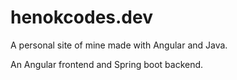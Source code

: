 # henokcodes.dev
A personal site of mine made with Angular and Java.

An Angular frontend and Spring boot backend.